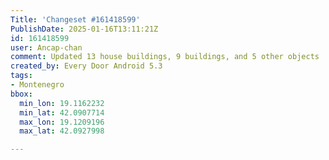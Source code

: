 ```yaml
---
Title: 'Changeset #161418599'
PublishDate: 2025-01-16T13:11:21Z
id: 161418599
user: Ancap-chan
comment: Updated 13 house buildings, 9 buildings, and 5 other objects
created_by: Every Door Android 5.3
tags:
- Montenegro
bbox:
  min_lon: 19.1162232
  min_lat: 42.0907714
  max_lon: 19.1209196
  max_lat: 42.0927998

---
```

